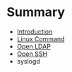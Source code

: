 # Summary

* [Introduction](README.md)
* [Linux Command](command.md)
* [Open LDAP](open_ldap.md)
* [Open SSH](open_ssh.md)
* syslogd

